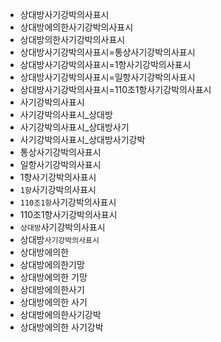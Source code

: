 - 상대방사기강박의사표시
- 상대방에의한사기강박의사표시
- 상대방의한사기강박의사표시
- 상대방사기강박의사표시=통상사기강박의사표시
- 상대방사기강박의사표시=1항사기강박의사표시
- 상대방사기강박의사표시=일항사기강박의사표시
- 상대방사기강박의사표시=110조1항사기강박의사표시
- 사기강박의사표시
- 사기강박의사표시_상대방
- 사기강박의사표시_상대방사기
- 사기강박의사표시_상대방사기강박
- 통상사기강박의사표시
- 일항사기강박의사표시
- 1항사기강박의사표시
- `1항`사기강박의사표시
- `110조1항`사기강박의사표시
- 110조1항사기강박의사표시
- `상대방`사기강박의사표시
- 상대방`사기강박의사표시`
- 상대방에의한
- 상대방에의한기망
- 상대방에의한 기망
- 상대방에의한사기
- 상대방에의한 사기
- 상대방에의한사기강박
- 상대방에의한 사기강박

